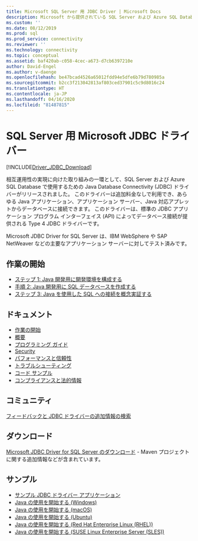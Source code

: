 ```yaml
---
title: Microsoft SQL Server 用 JDBC Driver | Microsoft Docs
description: Microsoft から提供されている SQL Server および Azure SQL Database 用の JDBC ドライバーを使用すると、任意の Java アプリケーション、サーバー、またはアプレットから接続できます。
ms.custom: ''
ms.date: 08/12/2019
ms.prod: sql
ms.prod_service: connectivity
ms.reviewer: ''
ms.technology: connectivity
ms.topic: conceptual
ms.assetid: baf420ab-c058-4cec-a673-d7cb6397210e
author: David-Engel
ms.author: v-daenge
ms.openlocfilehash: be47bcad4526a65012fdd94e5dfe6b79d780985a
ms.sourcegitcommit: b2cc3f213042813af803ced37901c5c9d8016c24
ms.translationtype: HT
ms.contentlocale: ja-JP
ms.lasthandoff: 04/16/2020
ms.locfileid: "81487815"
---
```

# <a name="microsoft-jdbc-driver-for-sql-server"></a>SQL Server 用 Microsoft JDBC ドライバー

[!INCLUDE[Driver_JDBC_Download](../../includes/driver_jdbc_download.md)]

相互運用性の実現に向けた取り組みの一環として、SQL Server および Azure SQL Database で使用するための Java Database Connectivity (JDBC) ドライバーがリリースされました。 このドライバーは追加料金なしで利用でき、あらゆる Java アプリケーション、アプリケーション サーバー、Java 対応アプレットからデータベースに接続できます。 このドライバーは、標準の JDBC アプリケーション プログラム インターフェイス (API) によってデータベース接続が提供される Type 4 JDBC ドライバーです。

Microsoft JDBC Driver for SQL Server は、IBM WebSphere や SAP NetWeaver などの主要なアプリケーション サーバーに対してテスト済みです。
  
## <a name="getting-started"></a>作業の開始  

* [ステップ 1: Java 開発用に開発環境を構成する](step-1-configure-development-environment-for-java-development.md)  
* [手順 2: Java 開発用に SQL データベースを作成する](step-2-create-a-sql-database-for-java-development.md)  
* [ステップ 3: Java を使用した SQL への接続を概念実証する](step-3-proof-of-concept-connecting-to-sql-using-java.md)  
  
## <a name="documentation"></a>ドキュメント  

* [作業の開始](getting-started-with-the-jdbc-driver.md)
* [概要](overview-of-the-jdbc-driver.md)  
* [プログラミング ガイド](programming-guide-for-jdbc-sql-driver.md)
* [Security](securing-jdbc-driver-applications.md)  
* [パフォーマンスと信頼性](improving-performance-and-reliability-with-the-jdbc-driver.md)  
* [トラブルシューティング](diagnosing-problems-with-the-jdbc-driver.md)
* [コード サンプル](sample-jdbc-driver-applications.md)
* [コンプライアンスと法的情報](compliance-and-legal-for-the-jdbc-sql-driver.md)  
  
## <a name="community"></a>コミュニティ

[フィードバックと JDBC ドライバーの追加情報の検索](finding-additional-jdbc-driver-information.md)  
  
## <a name="download"></a>ダウンロード

[Microsoft JDBC Driver for SQL Server のダウンロード](download-microsoft-jdbc-driver-for-sql-server.md) - Maven プロジェクトに関する追加情報などが含まれています。
  
## <a name="samples"></a>サンプル  

* [サンプル JDBC ドライバー アプリケーション](sample-jdbc-driver-applications.md)  
* [Java の使用を開始する (Windows)](https://www.microsoft.com/sql-server/developer-get-started/java/windows/)
* [Java の使用を開始する (macOS)](https://www.microsoft.com/sql-server/developer-get-started/java/mac/)
* [Java の使用を開始する (Ubuntu)](https://www.microsoft.com/sql-server/developer-get-started/java/ubuntu/)
* [Java の使用を開始する (Red Hat Enterprise Linux (RHEL))](https://www.microsoft.com/sql-server/developer-get-started/java/rhel/)
* [Java の使用を開始する (SUSE Linux Enterprise Server (SLES))](https://www.microsoft.com/sql-server/developer-get-started/java/sles/)

